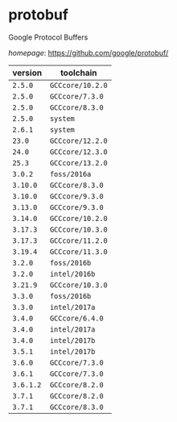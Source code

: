 # protobuf

Google Protocol Buffers

*homepage*: <https://github.com/google/protobuf/>

version | toolchain
--------|----------
``2.5.0`` | ``GCCcore/10.2.0``
``2.5.0`` | ``GCCcore/7.3.0``
``2.5.0`` | ``GCCcore/8.3.0``
``2.5.0`` | ``system``
``2.6.1`` | ``system``
``23.0`` | ``GCCcore/12.2.0``
``24.0`` | ``GCCcore/12.3.0``
``25.3`` | ``GCCcore/13.2.0``
``3.0.2`` | ``foss/2016a``
``3.10.0`` | ``GCCcore/8.3.0``
``3.10.0`` | ``GCCcore/9.3.0``
``3.13.0`` | ``GCCcore/9.3.0``
``3.14.0`` | ``GCCcore/10.2.0``
``3.17.3`` | ``GCCcore/10.3.0``
``3.17.3`` | ``GCCcore/11.2.0``
``3.19.4`` | ``GCCcore/11.3.0``
``3.2.0`` | ``foss/2016b``
``3.2.0`` | ``intel/2016b``
``3.21.9`` | ``GCCcore/10.3.0``
``3.3.0`` | ``foss/2016b``
``3.3.0`` | ``intel/2017a``
``3.4.0`` | ``GCCcore/6.4.0``
``3.4.0`` | ``intel/2017a``
``3.4.0`` | ``intel/2017b``
``3.5.1`` | ``intel/2017b``
``3.6.0`` | ``GCCcore/7.3.0``
``3.6.1`` | ``GCCcore/7.3.0``
``3.6.1.2`` | ``GCCcore/8.2.0``
``3.7.1`` | ``GCCcore/8.2.0``
``3.7.1`` | ``GCCcore/8.3.0``
